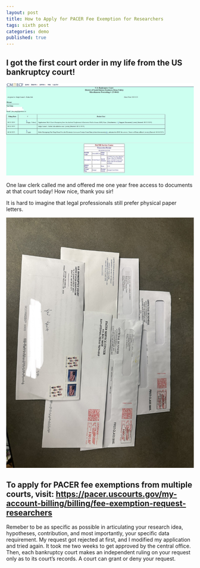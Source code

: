 ```yaml
---
layout: post
title: How to Apply for PACER Fee Exemption for Researchers
tags: sixth post
categories: demo
published: true
---
```


## I got the first court order in my life from the US bankruptcy court!


![alt text](https://github.com/imyanyang/imyanyang.github.io/blob/master/_includes/Court_Order.jpg?raw=true)

One law clerk called me and offered me one year free access to documents at that court today! How nice, thank you sir!

It is hard to imagine that legal professionals still prefer physical paper letters. 

![alt text](https://github.com/imyanyang/imyanyang.github.io/blob/master/_includes/Letters.jpg?raw=true)


## To apply for PACER fee exemptions from multiple courts, visit: https://pacer.uscourts.gov/my-account-billing/billing/fee-exemption-request-researchers

Remeber to be as specific as possible in articulating your research idea, hypotheses, contribution, and most importantly, your specific data requirement. My request got rejected at first, and I modified my application and tried again. It took me two weeks to get approved by the central office. Then, each bankruptcy court makes an independent ruling on your request only as to its court’s records. A court can grant or deny your request. 
